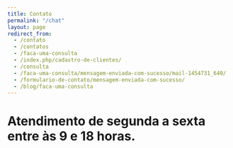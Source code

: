 ```yaml
---
title: Contato
permalink: "/chat"
layout: page
redirect_from:
  - /contato
  - /contatos
  - /faca-uma-consulta
  - /index.php/cadastro-de-clientes/
  - /consulta
  - /faca-uma-consulta/mensagem-enviada-com-sucesso/mail-1454731_640/
  - /formulario-de-contato/mensagem-enviada-com-sucesso/
  - /blog/faca-uma-consulta
---
```


# Atendimento de segunda a sexta entre às 9 e 18 horas.

<div id='tawk_5819ff66e808d60cd077351f'></div>
<!--Start of Tawk.to Script-->
<script type="text/javascript">
var Tawk_API=Tawk_API||{}, Tawk_LoadStart=new Date(); Tawk_API.embedded='tawk_5819ff66e808d60cd077351f';
(function(){
var s1=document.createElement("script"),s0=document.getElementsByTagName("script")[0];
s1.async=true;
s1.src='https://embed.tawk.to/5819ff66e808d60cd077351f/1b0iqm0kd';
s1.charset='UTF-8';
s1.setAttribute('crossorigin','*');
s0.parentNode.insertBefore(s1,s0);})();
</script>
<!--End of Tawk.to Script-->
